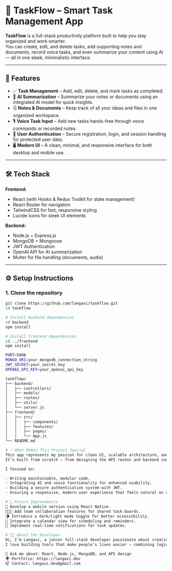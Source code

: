 # 🧭 TaskFlow – Smart Task Management App

**TaskFlow** is a full-stack productivity platform built to help you stay organized and work smarter.  
You can create, edit, and delete tasks, add supporting notes and documents, record voice tasks, and even summarize your content using AI — all in one sleek, minimalistic interface.

---

## 🚀 Features

- ✅ **Task Management** – Add, edit, delete, and mark tasks as completed.  
- 🧠 **AI Summarization** – Summarize your notes or documents using an integrated AI model for quick insights.  
- 🗒️ **Notes & Documents** – Keep track of all your ideas and files in one organized workspace.  
- 🎙️ **Voice Task Input** – Add new tasks hands-free through voice commands or recorded notes.  
- 🔐 **User Authentication** – Secure registration, login, and session handling for protected user data.  
- 🖥️ **Modern UI** – A clean, minimal, and responsive interface for both desktop and mobile use.

---

## 🛠️ Tech Stack

**Frontend:**
- React (with Hooks & Redux Toolkit for state management)
- React Router for navigation
- TailwindCSS for fast, responsive styling
- Lucide Icons for sleek UI elements

**Backend:**
- Node.js + Express.js
- MongoDB + Mongoose
- JWT Authentication
- OpenAI API for AI summarization
- Multer for file handling (documents, audio)

---

## ⚙️ Setup Instructions

### 1. Clone the repository
```bash
git clone https://github.com/langavi/taskflow.git
cd taskflow

# Install backend dependencies
cd backend
npm install

# Install frontend dependencies
cd ../frontend
npm install

PORT=5000
MONGO_URI=your_mongodb_connection_string
JWT_SECRET=your_secret_key
OPENAI_API_KEY=your_openai_api_key

taskflow/
├── backend/
│   ├── controllers/
│   ├── models/
│   ├── routes/
│   ├── utils/
│   └── server.js
├── frontend/
│   ├── src/
│   │   ├── components/
│   │   ├── features/
│   │   ├── pages/
│   │   └── App.js
└── README.md

# 💡 What Makes This Project Special
This app represents my passion for clean UI, scalable architecture, and real-world functionality.
It’s built from scratch — from designing the API routes and backend controllers to creating a smooth, minimal frontend experience.

I focused on:

- Writing maintainable, modular code.
- Integrating AI and voice functionality for enhanced usability.
- Building a secure authentication system with JWT.
- Ensuring a responsive, modern user experience that feels natural on any device.

# 🔮 Future Improvements
📱 Develop a mobile version using React Native.
🧑‍🤝‍🧑 Add team collaboration features for shared task boards.
🌗 Introduce a dark/light mode toggle for better accessibility.
📅 Integrate a calendar view for scheduling and reminders.
💬 Implement real-time notifications for task updates.

# 👨‍💻 About the Developer
Hi, I’m Langavi, a junior full-stack developer passionate about creating smart, intuitive digital experiences.
I love building tools that make people’s lives easier — combining logic, design, and innovation.

💬 Ask me about: React, Node.js, MongoDB, and API design
🌍 Portfolio: https://langavi.dev
📫 Contact: langavi.dev@gmail.com